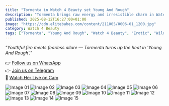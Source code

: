 ```yaml
---
title: "Tormenta in Watch 4 Beauty set Young And Rough"
description: "Tormenta brings raw energy and irresistible charm in Watch 4 Beauty’s 'Young And Rough' — a set that’s both wild and captivating."
published: 2025-08-12T16:27:00+01:00
image: "https://cdn.elitebabes.com/content/211005/0006-01_1200.jpg"
category: Watch 4 Beauty
tags: ["Tormenta", "Young And Rough", "Watch 4 Beauty", "Erotic", "Wild", "Seductive"]
---
```


*"Youthful fire meets fearless allure — Tormenta turns up the heat in 'Young And Rough'."*

👉 [Follow us on WhatsApp](https://whatsapp.com/channel/0029VaMsUAp7tkjI8KcaRn10)  
👉 [Join us on Telegram](https://t.me/Xibabes)  
🔞 [Watch Her Live on Cam](https://redirecting-kappa.vercel.app/)  

![Image 01](https://cdn.elitebabes.com/content/211005/0006-01_1200.jpg)
![Image 02](https://cdn.elitebabes.com/content/211005/0006-02_1200.jpg)
![Image 03](https://cdn.elitebabes.com/content/211005/0006-03_1200.jpg)
![Image 04](https://cdn.elitebabes.com/content/211005/0006-04_1200.jpg)
![Image 05](https://cdn.elitebabes.com/content/211005/0006-05_1200.jpg)
![Image 06](https://cdn.elitebabes.com/content/211005/0006-06_1200.jpg)
![Image 07](https://cdn.elitebabes.com/content/211005/0006-07_1200.jpg)
![Image 08](https://cdn.elitebabes.com/content/211005/0006-08_1200.jpg)
![Image 09](https://cdn.elitebabes.com/content/211005/0006-09_1200.jpg)
![Image 10](https://cdn.elitebabes.com/content/211005/0006-10_1200.jpg)
![Image 11](https://cdn.elitebabes.com/content/211005/0006-11_1200.jpg)
![Image 12](https://cdn.elitebabes.com/content/211005/0006-12_1200.jpg)
![Image 13](https://cdn.elitebabes.com/content/211005/0006-13_1200.jpg)
![Image 14](https://cdn.elitebabes.com/content/211005/0006-14_1200.jpg)
![Image 15](https://cdn.elitebabes.com/content/211005/0006-15_1200.jpg)